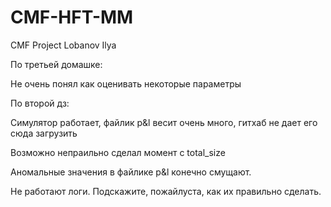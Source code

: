 # CMF-HFT-MM
CMF Project 
Lobanov Ilya 

По третьей домашке: 

Не очень понял как оценивать некоторые параметры


По второй дз: 

Симулятор работает, файлик p&l весит очень много, гитхаб не дает его сюда загрузить

Возможно непраильно сделал момент с total_size

Аномальные значения в файлике p&l конечно смущают.

Не работают логи. Подскажите, пожайлуста, как их правильно сделать.
